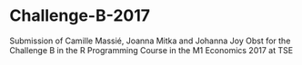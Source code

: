 # Challenge-B-2017
Submission of Camille Massié, Joanna Mitka and Johanna Joy Obst for the Challenge B in the R Programming Course in the M1 Economics 2017 at TSE
